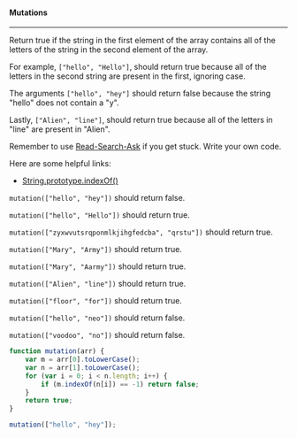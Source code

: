 #### Mutations

------

Return true if the string in the first element of the array contains all of the letters of the string in the second element of the array.

For example, `["hello", "Hello"]`, should return true because all of the letters in the second string are present in the first, ignoring case.

The arguments `["hello", "hey"]` should return false because the string "hello" does not contain a "y".

Lastly, `["Alien", "line"]`, should return true because all of the letters in "line" are present in "Alien".

Remember to use [Read-Search-Ask](https://github.com/FreeCodeCamp/freecodecamp/wiki/FreeCodeCamp-Get-Help) if you get stuck. Write your own code.

Here are some helpful links:

- [String.prototype.indexOf()](https://developer.mozilla.org/en-US/docs/Web/JavaScript/Reference/Global_Objects/String/indexOf)

`mutation(["hello", "hey"])` should return false.

`mutation(["hello", "Hello"])` should return true.

`mutation(["zyxwvutsrqponmlkjihgfedcba", "qrstu"])` should return true.

`mutation(["Mary", "Army"])` should return true.

`mutation(["Mary", "Aarmy"])` should return true.

`mutation(["Alien", "line"])` should return true.

`mutation(["floor", "for"])` should return true.

`mutation(["hello", "neo"])` should return false.

`mutation(["voodoo", "no"])` should return false.

```js
function mutation(arr) {
    var m = arr[0].toLowerCase();
    var n = arr[1].toLowerCase();
    for (var i = 0; i < n.length; i++) {
        if (m.indexOf(n[i]) == -1) return false;
    }
    return true;
}

mutation(["hello", "hey"]);
```
